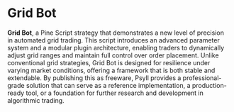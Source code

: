 # Grid Bot

**Grid Bot**, a Pine Script strategy that demonstrates a new level of precision in automated grid trading. This script introduces an advanced parameter system and a modular plugin architecture, enabling traders to dynamically adjust grid ranges and maintain full control over order placement. Unlike conventional grid strategies, Grid Bot is designed for resilience under varying market conditions, offering a framework that is both stable and extendable. By publishing this as freeware, Psyll provides a professional-grade solution that can serve as a reference implementation, a production-ready tool, or a foundation for further research and development in algorithmic trading.
